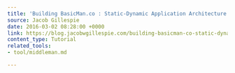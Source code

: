 ```yaml
---
title: 'Building BasicMan.co : Static-Dynamic Application Architecture'
source: Jacob Gillespie
date: 2016-03-02 08:28:00 +0000
link: https://blog.jacobwgillespie.com/building-basicman-co-static-dynamic-application-architecture-55f9f8021eaf#.v8rgt7kpz
content_type: Tutorial
related_tools:
- tool/middleman.md

---
```

